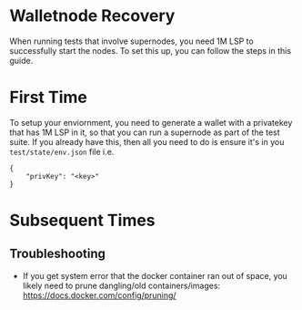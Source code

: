 # Walletnode Recovery

When running tests that involve supernodes, you need 1M LSP to successfully start the nodes. To set this up, you can follow the steps in this guide.


# First Time
To setup your enviornment, you need to generate a wallet with a privatekey that has 1M LSP 
in it, so that you can run a supernode as part of the test suite. If you already have this, 
then all you need to do is ensure it's in you `test/state/env.json` file i.e. 
```
{
    "privKey": "<key>"
}
```

# Subsequent Times

## Troubleshooting

* If you get system error that the docker container ran out of space, you likely need to prune dangling/old containers/images: https://docs.docker.com/config/pruning/
